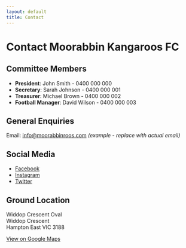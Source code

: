 ```yaml
---
layout: default
title: Contact
---
```


# Contact Moorabbin Kangaroos FC

## Committee Members

- **President**: John Smith - 0400 000 000
- **Secretary**: Sarah Johnson - 0400 000 001
- **Treasurer**: Michael Brown - 0400 000 002
- **Football Manager**: David Wilson - 0400 000 003

## General Enquiries

Email: info@moorabbinroos.com *(example - replace with actual email)*

## Social Media

- [Facebook](https://facebook.com/moorabbinroos)
- [Instagram](https://instagram.com/moorabbinroos)
- [Twitter](https://twitter.com/moorabbinroos)

## Ground Location

Widdop Crescent Oval  
Widdop Crescent  
Hampton East VIC 3188

[View on Google Maps](https://www.google.com/maps?q=Widdop+Crescent,+Hampton+East)

